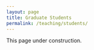 ```yaml
---
layout: page
title: Graduate Students
permalink: /teaching/students/
---
```


This page under construction.

